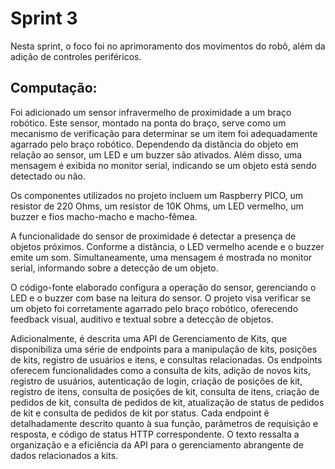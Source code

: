 # Sprint 3
Nesta sprint, o foco foi no aprimoramento dos movimentos do robô, além da adição de controles periféricos.

## Computação:
Foi adicionado um sensor infravermelho de proximidade a um braço robótico. Este sensor, montado na ponta do braço, serve como um mecanismo de verificação para determinar se um item foi adequadamente agarrado pelo braço robótico. Dependendo da distância do objeto em relação ao sensor, um LED e um buzzer são ativados. Além disso, uma mensagem é exibida no monitor serial, indicando se um objeto está sendo detectado ou não.

Os componentes utilizados no projeto incluem um Raspberry PICO, um resistor de 220 Ohms, um resistor de 10K Ohms, um LED vermelho, um buzzer e fios macho-macho e macho-fêmea.

A funcionalidade do sensor de proximidade é detectar a presença de objetos próximos. Conforme a distância, o LED vermelho acende e o buzzer emite um som. Simultaneamente, uma mensagem é mostrada no monitor serial, informando sobre a detecção de um objeto.

O código-fonte elaborado configura a operação do sensor, gerenciando o LED e o buzzer com base na leitura do sensor. O projeto visa verificar se um objeto foi corretamente agarrado pelo braço robótico, oferecendo feedback visual, auditivo e textual sobre a detecção de objetos.

Adicionalmente, é descrita uma API de Gerenciamento de Kits, que disponibiliza uma série de endpoints para a manipulação de kits, posições de kits, registro de usuários e itens, e consultas relacionadas. Os endpoints oferecem funcionalidades como a consulta de kits, adição de novos kits, registro de usuários, autenticação de login, criação de posições de kit, registro de itens, consulta de posições de kit, consulta de itens, criação de pedidos de kit, consulta de pedidos de kit, atualização de status de pedidos de kit e consulta de pedidos de kit por status. Cada endpoint é detalhadamente descrito quanto à sua função, parâmetros de requisição e resposta, e código de status HTTP correspondente. O texto ressalta a organização e a eficiência da API para o gerenciamento abrangente de dados relacionados a kits.